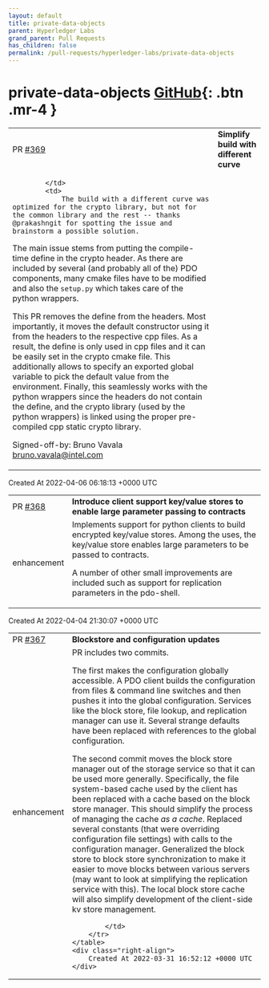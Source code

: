 ```yaml
---
layout: default
title: private-data-objects
parent: Hyperledger Labs
grand_parent: Pull Requests
has_children: false
permalink: /pull-requests/hyperledger-labs/private-data-objects
---
```


# private-data-objects <span class="fs-3 right-align">[GitHub](https://github.com/hyperledger-labs/private-data-objects){: .btn .mr-4 }</span>


<div>
    <table>
        <tr>
            <td>
                PR <a href="https://github.com/hyperledger-labs/private-data-objects/pull/369" class=".btn">#369</a>
            </td>
            <td>
                <b>
                    Simplify build with different curve
                </b>
            </td>
        </tr>
        <tr>
            <td>
                
            </td>
            <td>
                The build with a different curve was optimized for the crypto library, but not for the common library and the rest -- thanks @prakashngit for spotting the issue and brainstorm a possible solution.
The main issue stems from putting the compile-time define in the crypto header.
As there are included by several (and probably all of the) PDO components, many cmake files have to be modified and also the `setup.py` which takes care of the python wrappers.

This PR removes the define from the headers.
Most importantly, it moves the default constructor using it from the headers to the respective cpp files.
As a result, the define is only used in cpp files and it can be easily set in the crypto cmake file.
This additionally allows to specify an exported global variable to pick the default value from the environment.
Finally, this seamlessly works with the python wrappers since the headers do not contain the define, and the crypto library (used by the python wrappers) is linked using the proper pre-compiled cpp static crypto library.

Signed-off-by: Bruno Vavala <bruno.vavala@intel.com>
            </td>
        </tr>
    </table>
    <div class="right-align">
        Created At 2022-04-06 06:18:13 +0000 UTC
    </div>
</div>

<div>
    <table>
        <tr>
            <td>
                PR <a href="https://github.com/hyperledger-labs/private-data-objects/pull/368" class=".btn">#368</a>
            </td>
            <td>
                <b>
                    Introduce client support key/value stores to enable large parameter passing to contracts
                </b>
            </td>
        </tr>
        <tr>
            <td>
                <span class="chip">enhancement</span>
            </td>
            <td>
                Implements support for python clients to build encrypted key/value stores. Among the uses, the key/value store enables large parameters to be passed to contracts. 

A number of other small improvements are included such as support for replication parameters in the pdo-shell. 
            </td>
        </tr>
    </table>
    <div class="right-align">
        Created At 2022-04-04 21:30:07 +0000 UTC
    </div>
</div>

<div>
    <table>
        <tr>
            <td>
                PR <a href="https://github.com/hyperledger-labs/private-data-objects/pull/367" class=".btn">#367</a>
            </td>
            <td>
                <b>
                    Blockstore and configuration updates
                </b>
            </td>
        </tr>
        <tr>
            <td>
                <span class="chip">enhancement</span>
            </td>
            <td>
                PR includes two commits. 

The first makes the configuration globally accessible. A PDO client builds the configuration from files & command line switches and then pushes it into the global configuration. Services like the block store, file lookup, and replication manager can use it. Several strange defaults have been replaced with references to the global configuration.

The second commit moves the block store manager out of the storage service so that it can be used more generally. Specifically, the file system-based cache used by the client has been replaced with a cache based on the block store manager. This should simplify the process of managing the cache *as a cache*. Replaced several constants (that were overriding configuration file settings) with calls to the configuration manager. Generalized the block store to block store synchronization to make it easier to move blocks between various servers (may want to look at simplifying the replication service with this). The local block store cache will also simplify development of the client-side kv store management.

            </td>
        </tr>
    </table>
    <div class="right-align">
        Created At 2022-03-31 16:52:12 +0000 UTC
    </div>
</div>

